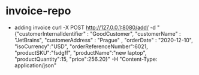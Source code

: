 # invoice-repo

* adding invoice
curl -X POST http://127.0.0.1:8080/add/ -d "{\"customerInternalIdentifier\" : \"GoodCustomer\", \"customerName\" : \"JetBrains\", \"customerAddress\" : \"Prague\" , \"orderDate\" : \"2020-12-10\", \"isoCurrency\":\"USD\", \"orderReferenceNumber\":6021, \"productSKU\":\"fsdgff\", \"productName\":\"new laptop\", \"productQuantity\":15, \"price\":256.20}" -H "Content-Type: application/json"
